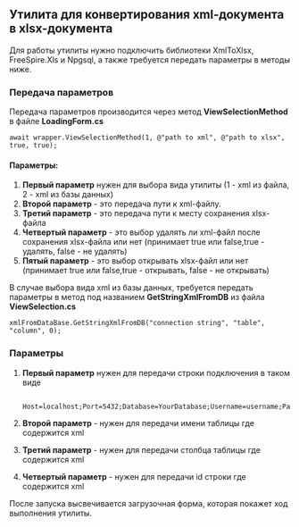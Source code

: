 ## Утилита для конвертирования xml-документа в xlsx-документа
Для работы утилиты нужно подключить библиотеки XmlToXlsx, FreeSpire.Xls и Npgsql, а также требуется передать параметры в методы ниже.
### Передача параметров

Передача параметров производится через метод **ViewSelectionMethod** в файле **LoadingForm.cs**

    await wrapper.ViewSelectionMethod(1, @"path to xml", @"path to xlsx", true, true);

#### Параметры:
1. **Первый параметр** нужен для выбора вида утилиты (1 - xml из файла, 2 - xml из базы данных)
2. **Второй параметр** - это передача пути к xml-файлу.
3. **Третий параметр** - это передача пути к месту сохранения xlsx-файла
4. **Четвертый параметр** - это выбор удалять ли xml-файл после сохранения xlsx-файла или нет (принимает true или false,true - удалять, false - не удалять)
5. **Пятый параметр** - это выбор открывать xlsx-файл или нет (принимает true или false,true - открывать, false - не открывать)

В случае выбора вида xml из базы данных, требуется передать параметры в метод под названием **GetStringXmlFromDB** из файла **ViewSelection.cs**

    xmlFromDataBase.GetStringXmlFromDB("connection string", "table", "column", 0);

### Параметры

1. **Первый параметр** нужен для передачи строки подключения в таком виде

        Host=localhost;Port=5432;Database=YourDatabase;Username=username;Password=Password

2. **Второй параметр** - нужен для передачи имени таблицы где содержится xml
3. **Третий параметр** - нужен для передачи столбца таблицы где содержится xml
4. **Четвертый параметр** - нужен для передачи id строки где содержится xml

После запуска высвечивается загрузочная форма, которая покажет ход выполнения утилиты.